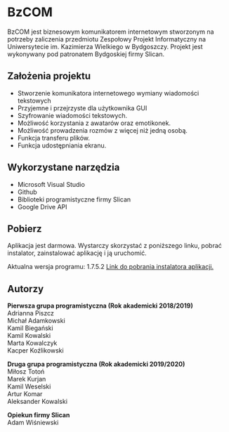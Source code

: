 # BzCOM

BzCOM jest biznesowym komunikatorem internetowym stworzonym na potrzeby zaliczenia przedmiotu Zespołowy Projekt Informatyczny na Uniwersytecie im. Kazimierza Wielkiego w Bydgoszczy. Projekt jest wykonywany pod patronatem Bydgoskiej firmy Slican.


## Założenia projektu

- Stworzenie komunikatora internetowego wymiany wiadomości tekstowych
- Przyjemne i przejrzyste dla użytkownika GUI
- Szyfrowanie wiadomości tekstowych.
- Możliwość korzystania z awatarów oraz emotikonek.
- Możliwość prowadzenia rozmów z więcej niż jedną osobą.
- Funkcja transferu plików.
- Funkcja udostępniania ekranu.

## Wykorzystane narzędzia

- Microsoft Visual Studio
- Github
- Biblioteki programistyczne firmy Slican
- Google Drive API

## Pobierz
Aplikacja jest darmowa. Wystarczy skorzystać z poniższego linku, pobrać instalator, zainstalować aplikację i ją uruchomić.  
  
  Aktualna wersja programu: 1.7.5.2 
  [Link do pobrania instalatora aplikacji.](https://drive.google.com/file/d/1A-QBTPFRs-otOKSgpC1k1sx9d-Q1BI44)

## Autorzy
**Pierwsza grupa programistyczna (Rok akademicki 2018/2019)**  
Adrianna Piszcz  
Michał Adamkowski  
Kamil Biegański  
Kamil Kowalski  
Marta Kowalczyk  
Kacper Koźlikowski  

**Druga grupa programistyczna (Rok akademicki 2019/2020)**  
Miłosz Totoń  
Marek Kurjan  
Kamil Weselski  
Artur Komar  
Aleksander Kowalski  

**Opiekun firmy Slican**  
Adam Wiśniewski
